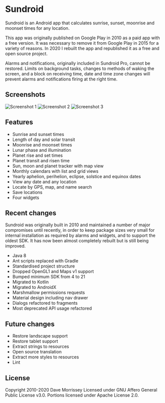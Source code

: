 Sundroid
========

Sundroid is an Android app that calculates sunrise, sunset, moonrise and moonset times for any location.

This app was originally published on Google Play in 2010 as a paid app with a free version. It was
necessary to remove it from Google Play in 2015 for a variety of reasons. In 2020 I rebuilt the app
and republished it as a free and open source project.

Alarms and notifications, originally included in Sundroid Pro, cannot be restored. Limits on background
tasks, changes to methods of waking the screen, and a block on receiving time, date and time zone changes
will prevent alarms and notifications firing at the right time.

Screenshots
-----------

![Screenshot 1](screenshots/screenshot1.png)
![Screenshot 2](screenshots/screenshot2.png)
![Screenshot 3](screenshots/screenshot3.png)

Features
--------

* Sunrise and sunset times
* Length of day and solar transit
* Moonrise and moonset times
* Lunar phase and illumination
* Planet rise and set times
* Planet transit and risen time
* Sun, moon and planet tracker with map view
* Monthly calendars with list and grid views
* Yearly aphelion, perihelion, eclipse, solstice and equinox dates
* View any date and any location
* Locate by GPS, map, and name search
* Save locations
* Four widgets

Recent changes
--------------

Sundroid was originally built in 2010 and maintained a number of major compromises until recently,
in order to keep package sizes very small for internal installation as required by alarms and widgets,
and to support the oldest SDK. It has now been almost completely rebuilt but is still being improved.

* Java 8
* Ant scripts replaced with Gradle
* Standardised project structure
* Dropped OpenGL1 and Maps v1 support
* Bumped minimum SDK from 4 to 21
* Migrated to Kotlin
* Migrated to AndroidX
* Marshmallow permissions requests
* Material design including nav drawer
* Dialogs refactored to fragments
* Most deprecated API usage refactored

Future changes
--------------

* Restore landscape support
* Restore tablet support
* Extract strings to resources
* Open source translation
* Extract more styles to resources
* Lint

License
-------

Copyright 2010-2020 Dave Morrissey
Licensed under GNU Affero General Public License v3.0. Portions licensed under Apache License 2.0.
